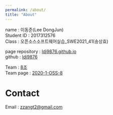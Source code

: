 ```yaml
---
permalink: /about/
title: "About"
---
```


name : 이동준(Lee DongJun)  
Student ID : 2017312576  
Class : 오픈소스소프트웨어실습_SWE2021_41(송상효)

page repository : [ldj9876.github.io](https://github.com/ldj9876)  
github : [ldj9876](https://github.com/ldj9876)  

Team : [8조](https://github.com/20-1-SKKU-OSS/2020-1-OSS-8)  
Team page : [2020-1-OSS-8](https://20-1-skku-oss.github.io/2020-1-OSS-8/)

# Contact
Email : zzangt2@gmail.com
